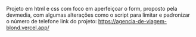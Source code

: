 Projeto em html e css com foco em aperfeiçoar o form, proposto pela devmedia, com algumas alterações como o script para limitar e padronizar o número de telefone
link do projeto: https://agencia-de-viagem-blond.vercel.app/
